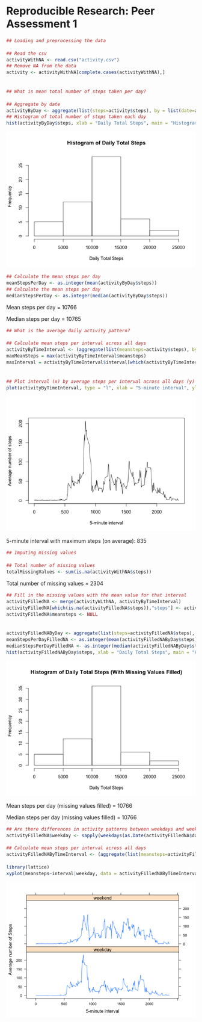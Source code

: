 # Reproducible Research: Peer Assessment 1


```r
## Loading and preprocessing the data

## Read the csv
activityWithNA <- read.csv("activity.csv")
## Remove NA from the data
activity <- activityWithNA[complete.cases(activityWithNA),]


## What is mean total number of steps taken per day?

## Aggregate by date
activityByDay <- aggregate(list(steps=activity$steps), by = list(date=activity$date), FUN = sum)
## Histogram of total number of steps taken each day
hist(activityByDay$steps, xlab = "Daily Total Steps", main = "Histogram of Daily Total Steps")
```

![](PA1_template_files/figure-html/unnamed-chunk-1-1.png)

```r
## Calculate the mean steps per day
meanStepsPerDay <- as.integer(mean(activityByDay$steps))
## Calculate the mean steps per day
medianStepsPerDay <- as.integer(median(activityByDay$steps))
```

Mean steps per day = 10766

Median steps per day = 10765



```r
## What is the average daily activity pattern?

## Calculate mean steps per interval across all days
activityByTimeInterval <- (aggregate(list(meansteps=activity$steps), by = list(interval=activity$interval), FUN = mean))
maxMeanSteps = max(activityByTimeInterval$meansteps)
maxInterval = activityByTimeInterval$interval[which(activityByTimeInterval$meansteps==maxMeanSteps)]


## Plot interval (x) by average steps per interval across all days (y)
plot(activityByTimeInterval, type = "l", xlab = "5-minute interval", ylab = "Average number of steps")
```

![](PA1_template_files/figure-html/unnamed-chunk-2-1.png)

5-minute interval with maximum steps (on average): 835


```r
## Imputing missing values

## Total number of missing values
totalMissingValues <- sum(is.na(activityWithNA$steps))
```

Total number of missing values = 2304


```r
## Fill in the missing values with the mean value for that interval
activityFilledNA <- merge(activityWithNA, activityByTimeInterval)
activityFilledNA[which(is.na(activityFilledNA$steps)),"steps"] <- activityFilledNA[which(is.na(activityFilledNA$steps)),"meansteps"]
activityFilledNA$meansteps <- NULL


activityFilledNAByDay <- aggregate(list(steps=activityFilledNA$steps), by = list(date=activityFilledNA$date), FUN = sum)
meanStepsPerDayFilledNA <- as.integer(mean(activityFilledNAByDay$steps))
medianStepsPerDayFilledNA <- as.integer(median(activityFilledNAByDay$steps))
hist(activityFilledNAByDay$steps, xlab = "Daily Total Steps", main = "Histogram of Daily Total Steps (With Missing Values Filled)")
```

![](PA1_template_files/figure-html/unnamed-chunk-4-1.png)

Mean steps per day (missing values filled) = 10766

Median steps per day (missing values filled) = 10766



```r
## Are there differences in activity patterns between weekdays and weekends?
activityFilledNA$weekday <- sapply(weekdays(as.Date(activityFilledNA$date), TRUE), function(x){if (x %in% c("Mon", "Tue", "Wed", "Thu", "Fri")) as.factor("weekday") else as.factor("weekend")})

## Calculate mean steps per interval across all days
activityFilledNAByTimeInterval <- (aggregate(list(meansteps=activityFilledNA$steps), by = list(interval=activityFilledNA$interval, weekday=activityFilledNA$weekday), FUN = mean))

library(lattice)
xyplot(meansteps~interval|weekday, data = activityFilledNAByTimeInterval, ylab="Average number of Steps", xlab="5-minute interval", layout=c(1,2), type="l")
```

![](PA1_template_files/figure-html/unnamed-chunk-5-1.png)
